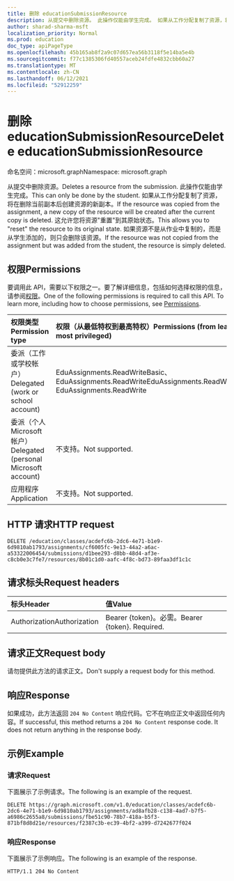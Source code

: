 ```yaml
---
title: 删除 educationSubmissionResource
description: 从提交中删除资源。 此操作仅能由学生完成。 如果从工作分配复制了资源，将在删除当前副本后创建资源的新副本。
author: sharad-sharma-msft
localization_priority: Normal
ms.prod: education
doc_type: apiPageType
ms.openlocfilehash: 45b165ab8f2a9c07d657ea56b3118f5e14ba5e4b
ms.sourcegitcommit: f77c1385306fd40557aceb24fdfe4832cbb60a27
ms.translationtype: MT
ms.contentlocale: zh-CN
ms.lasthandoff: 06/12/2021
ms.locfileid: "52912259"
---
```

# <a name="delete-educationsubmissionresource"></a><span data-ttu-id="aa906-105">删除 educationSubmissionResource</span><span class="sxs-lookup"><span data-stu-id="aa906-105">Delete educationSubmissionResource</span></span>

<span data-ttu-id="aa906-106">命名空间：microsoft.graph</span><span class="sxs-lookup"><span data-stu-id="aa906-106">Namespace: microsoft.graph</span></span>

<span data-ttu-id="aa906-107">从提交中删除资源。</span><span class="sxs-lookup"><span data-stu-id="aa906-107">Deletes a resource from the submission.</span></span> <span data-ttu-id="aa906-108">此操作仅能由学生完成。</span><span class="sxs-lookup"><span data-stu-id="aa906-108">This can only be done by the student.</span></span> <span data-ttu-id="aa906-109">如果从工作分配复制了资源，将在删除当前副本后创建资源的新副本。</span><span class="sxs-lookup"><span data-stu-id="aa906-109">If the resource was copied from the assignment, a new copy of the resource will be created after the current copy is deleted.</span></span> <span data-ttu-id="aa906-110">这允许您将资源"重置"到其原始状态。</span><span class="sxs-lookup"><span data-stu-id="aa906-110">This allows you to "reset" the resource to its original state.</span></span> <span data-ttu-id="aa906-111">如果资源不是从作业中复制的，而是从学生添加的，则只会删除该资源。</span><span class="sxs-lookup"><span data-stu-id="aa906-111">If the resource was not copied from the assignment but was added from the student, the resource is simply deleted.</span></span>

## <a name="permissions"></a><span data-ttu-id="aa906-112">权限</span><span class="sxs-lookup"><span data-stu-id="aa906-112">Permissions</span></span>
<span data-ttu-id="aa906-p103">要调用此 API，需要以下权限之一。要了解详细信息，包括如何选择权限的信息，请参阅[权限](/graph/permissions-reference)。</span><span class="sxs-lookup"><span data-stu-id="aa906-p103">One of the following permissions is required to call this API. To learn more, including how to choose permissions, see [Permissions](/graph/permissions-reference).</span></span>

|<span data-ttu-id="aa906-115">权限类型</span><span class="sxs-lookup"><span data-stu-id="aa906-115">Permission type</span></span>      | <span data-ttu-id="aa906-116">权限（从最低特权到最高特权）</span><span class="sxs-lookup"><span data-stu-id="aa906-116">Permissions (from least to most privileged)</span></span>              |
|:--------------------|:---------------------------------------------------------|
|<span data-ttu-id="aa906-117">委派（工作或学校帐户）</span><span class="sxs-lookup"><span data-stu-id="aa906-117">Delegated (work or school account)</span></span> |  <span data-ttu-id="aa906-118">EduAssignments.ReadWriteBasic、EduAssignments.ReadWrite</span><span class="sxs-lookup"><span data-stu-id="aa906-118">EduAssignments.ReadWriteBasic, EduAssignments.ReadWrite</span></span>  |
|<span data-ttu-id="aa906-119">委派（个人 Microsoft 帐户）</span><span class="sxs-lookup"><span data-stu-id="aa906-119">Delegated (personal Microsoft account)</span></span> |  <span data-ttu-id="aa906-120">不支持。</span><span class="sxs-lookup"><span data-stu-id="aa906-120">Not supported.</span></span>  |
|<span data-ttu-id="aa906-121">应用程序</span><span class="sxs-lookup"><span data-stu-id="aa906-121">Application</span></span> | <span data-ttu-id="aa906-122">不支持。</span><span class="sxs-lookup"><span data-stu-id="aa906-122">Not supported.</span></span> | 

## <a name="http-request"></a><span data-ttu-id="aa906-123">HTTP 请求</span><span class="sxs-lookup"><span data-stu-id="aa906-123">HTTP request</span></span>
<!-- { "blockType": "ignored" } -->
```http
DELETE /education/classes/acdefc6b-2dc6-4e71-b1e9-6d9810ab1793/assignments/cf6005fc-9e13-44a2-a6ac-a53322006454/submissions/d1bee293-d8bb-48d4-af3e-c8cb0e3c7fe7/resources/8b01c1d0-aafc-4f8c-bd73-89faa3df1c1c
```

## <a name="request-headers"></a><span data-ttu-id="aa906-124">请求标头</span><span class="sxs-lookup"><span data-stu-id="aa906-124">Request headers</span></span>
| <span data-ttu-id="aa906-125">标头</span><span class="sxs-lookup"><span data-stu-id="aa906-125">Header</span></span>       | <span data-ttu-id="aa906-126">值</span><span class="sxs-lookup"><span data-stu-id="aa906-126">Value</span></span> |
|:---------------|:--------|
| <span data-ttu-id="aa906-127">Authorization</span><span class="sxs-lookup"><span data-stu-id="aa906-127">Authorization</span></span>  | <span data-ttu-id="aa906-p104">Bearer {token}。必需。</span><span class="sxs-lookup"><span data-stu-id="aa906-p104">Bearer {token}. Required.</span></span>  |

## <a name="request-body"></a><span data-ttu-id="aa906-130">请求正文</span><span class="sxs-lookup"><span data-stu-id="aa906-130">Request body</span></span>
<span data-ttu-id="aa906-131">请勿提供此方法的请求正文。</span><span class="sxs-lookup"><span data-stu-id="aa906-131">Don't supply a request body for this method.</span></span>


## <a name="response"></a><span data-ttu-id="aa906-132">响应</span><span class="sxs-lookup"><span data-stu-id="aa906-132">Response</span></span>
<span data-ttu-id="aa906-p105">如果成功，此方法返回 `204 No Content` 响应代码。它不在响应正文中返回任何内容。</span><span class="sxs-lookup"><span data-stu-id="aa906-p105">If successful, this method returns a `204 No Content` response code. It does not return anything in the response body.</span></span>

## <a name="example"></a><span data-ttu-id="aa906-135">示例</span><span class="sxs-lookup"><span data-stu-id="aa906-135">Example</span></span>
### <a name="request"></a><span data-ttu-id="aa906-136">请求</span><span class="sxs-lookup"><span data-stu-id="aa906-136">Request</span></span>
<span data-ttu-id="aa906-137">下面展示了示例请求。</span><span class="sxs-lookup"><span data-stu-id="aa906-137">The following is an example of the request.</span></span>

<!-- {
  "blockType": "request",
  "name": "delete_educationsubmissionresource"
}-->
```http
DELETE https://graph.microsoft.com/v1.0/education/classes/acdefc6b-2dc6-4e71-b1e9-6d9810ab1793/assignments/ad8afb28-c138-4ad7-b7f5-a6986c2655a8/submissions/fbe51c90-78b7-418a-b5f3-871bf8d8d21e/resources/f2387c3b-ec39-4bf2-a399-d7242677f024
```

### <a name="response"></a><span data-ttu-id="aa906-138">响应</span><span class="sxs-lookup"><span data-stu-id="aa906-138">Response</span></span>
<span data-ttu-id="aa906-139">下面展示了示例响应。</span><span class="sxs-lookup"><span data-stu-id="aa906-139">The following is an example of the response.</span></span> 

<!-- {
  "blockType": "response",
  "truncated": true
} -->
```http
HTTP/1.1 204 No Content
```

<!-- uuid: 8fcb5dbc-d5aa-4681-8e31-b001d5168d79
2015-10-25 14:57:30 UTC -->
<!--
{
  "type": "#page.annotation",
  "description": "Delete educationSubmissionResource",
  "keywords": "",
  "section": "documentation",
  "tocPath": "",
  "suppressions": [
  ]
}
-->


